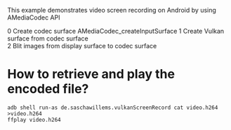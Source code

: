 This example demonstrates video screen recording on Android by using AMediaCodec API

0 Create codec surface AMediaCodec_createInputSurface
1 Create Vulkan surface from codec surface  
2 Blit images from display surface to codec surface


# How to retrieve and play the encoded file?

```shell
adb shell run-as de.saschawillems.vulkanScreenRecord cat video.h264 >video.h264
ffplay video.h264
```